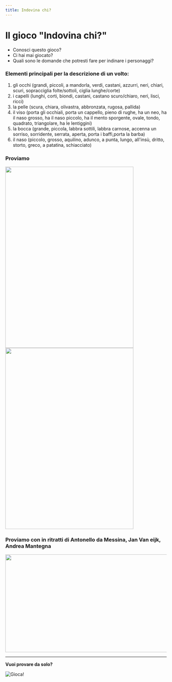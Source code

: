 ```yaml
---
title: Indovina chi?
---
```


# Il gioco "Indovina chi?"

- Conosci questo gioco? 
- Ci hai mai giocato?
- Quali sono le domande che potresti fare per indinare i personaggi?

### Elementi principali per la descrizione di un volto:
1. gli occhi (grandi, piccoli, a mandorla, verdi, castani, azzurri, neri, chiari, scuri, sopracciglia folte/sottoli, ciglia lunghe/corte)
2. i capelli (lunghi, corti, biondi, castani, castano scuro/chiaro, neri, lisci, ricci)
3. la pelle (scura, chiara, olivastra, abbronzata, rugosa, pallida)
4. il viso (porta gli occhiali, porta un cappello, pieno di rughe, ha un neo, ha il naso grosso, ha il naso piccolo, ha il mento sporgente, ovale, tondo, quadrato, triangolare, ha le lentiggini)
5. la bocca (grande, piccola, labbra sottili, labbra carnose, accenna un sorriso, sorridente, serrata, aperta, porta i baffi,porta la barba) 
6. il naso (piccolo, grosso, aquilino, adunco, a punta, lungo, all'insù, dritto, storto, greco, a patatina, schiacciato)



### Proviamo
<img src="https://pianetabambini.it/wp-content/uploads/2014/06/Carte-Indovina-Chi-2.jpg" 
width="400" height="565"> <img src="https://pianetabambini.it/wp-content/uploads/2014/06/Carte-Indovina-Chi-1.jpg" 
width="400" height="565"> 

### Proviamo con in ritratti di Antonello da Messina, Jan Van eijk, Andrea Mantegna

<img src="{{site.baseurl}}/img/portrait.png" 
width="605" height="305">


___________

**Vuoi provare da solo?**

![Gioca!](https://www.bookwidgets.com/play/67QS6N?teacher_id=6362238727225344)
